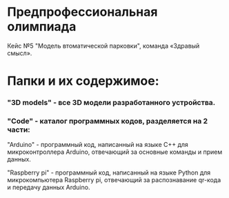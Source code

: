 # Предпрофессиональная олимпиада
Кейс №5 "Модель втоматической парковки", команда «Здравый смысл».

# Папки и их содержимое:
### "3D models" - все 3D модели разработанного устройства.
### "Code" - каталог программных кодов, разделяется на 2 части:
"Arduino" - программный код, написанный на языке C++ для микроконтроллера Arduino, отвечающий за основные команды и прием данных.

"Raspberry pi" - программный код, написанный на языке Python для микрокомпьютера Raspberry pi, отвечающий за распознавание qr-кода и передачу данных Arduino.
